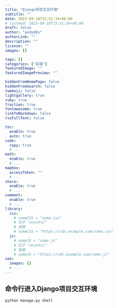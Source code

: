 ```yaml
---
title: "Django项目交互环境"
subtitle: ""
date: 2023-09-18T15:51:34+08:00
# lastmod: 2023-09-18T15:51:34+08:00
draft: false
author: "andy90s"
authorLink: ""
description: ""
license: ""
images: []

tags: []
categories: ["后端"]
featuredImage: ""
featuredImagePreview: ""

hiddenFromHomePage: false
hiddenFromSearch: false
twemoji: false
lightgallery: true
ruby: true
fraction: true
fontawesome: true
linkToMarkdown: false
rssFullText: false

toc:
  enable: true
  auto: true
code:
  copy: true
  # ...
math:
  enable: true
  # ...
mapbox:
  accessToken: ""
  # ...
share:
  enable: true
  # ...
comment:
  enable: true
  # ...
library:
  css:
    # someCSS = "some.css"
    # 位于 "assets/"
    # 或者
    # someCSS = "https://cdn.example.com/some.css"
  js:
    # someJS = "some.js"
    # 位于 "assets/"
    # 或者
    # someJS = "https://cdn.example.com/some.js"
seo:
  images: []
  # ...
---
```

<!--more-->

## 命令行进入Django项目交互环境

```shell
python manage.py shell
```
